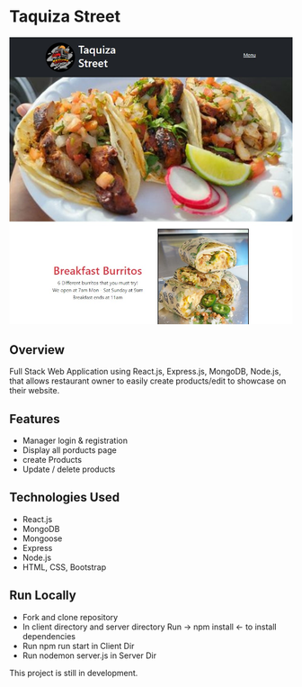 # Taquiza Street

![alt text](https://github.com/alexpablo-code/taquiza_street_web/blob/main/client/src/components/images/Screenshot_home.jpg "home-page screenshot")

## Overview
Full Stack Web Application using React.js, Express.js, MongoDB, Node.js, that allows restaurant owner to easily create products/edit to showcase on their website.



## Features

* Manager login & registration
* Display all porducts page
* create Products
* Update / delete products 

## Technologies Used

* React.js
* MongoDB
* Mongoose
* Express
* Node.js
* HTML, CSS, Bootstrap


## Run Locally

* Fork and clone repository
* In client directory and server directory Run -> npm install <-  to install dependencies
* Run npm run start in Client Dir
* Run nodemon server.js in Server Dir

This project is still in development.